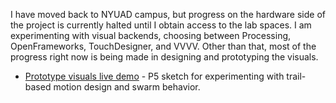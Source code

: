 I have moved back to NYUAD campus, but progress on the hardware side of the project is currently halted until I obtain access to the lab spaces. I am experimenting with visual backends, choosing between Processing, OpenFrameworks, TouchDesigner, and VVVV. Other than that, most of the progress right now is being made in designing and prototyping the visuals.

- [Prototype visuals live demo](https://editor.p5js.org/BandidoJim/sketches/TDrbxcBYW) - P5 sketch for experimenting with trail-based motion design and swarm behavior.
